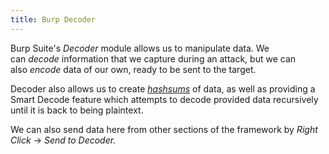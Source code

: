 ```yaml
---
title: Burp Decoder
---
```


Burp Suite's _Decoder_ module allows us to manipulate data. We can *decode* information that we capture during an attack, but we can also *encode* data of our own, ready to be sent to the target.

Decoder also allows us to create [_hashsums_](knowledge/off-sec/glossary/hashing.md) of data, as well as providing a Smart Decode feature which attempts to decode provided data recursively until it is back to being plaintext.

We can also send data here from other sections of the framework by _Right Click_ -> *Send to Decoder.*
